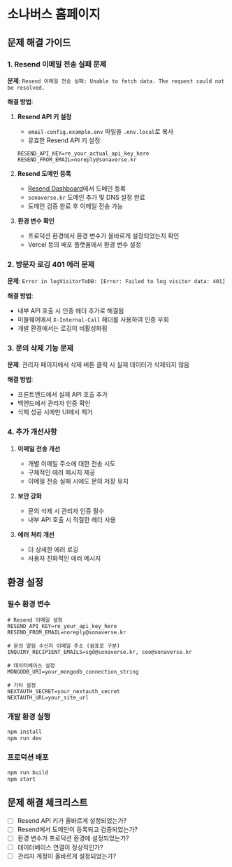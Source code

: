 # 소나버스 홈페이지

## 문제 해결 가이드

### 1. Resend 이메일 전송 실패 문제

**문제**: `Resend 이메일 전송 실패: Unable to fetch data. The request could not be resolved.`

**해결 방법**:

1. **Resend API 키 설정**
   - `email-config.example.env` 파일을 `.env.local`로 복사
   - 유효한 Resend API 키 설정:
   ```env
   RESEND_API_KEY=re_your_actual_api_key_here
   RESEND_FROM_EMAIL=noreply@sonaverse.kr
   ```

2. **Resend 도메인 등록**
   - [Resend Dashboard](https://resend.com/domains)에서 도메인 등록
   - `sonaverse.kr` 도메인 추가 및 DNS 설정 완료
   - 도메인 검증 완료 후 이메일 전송 가능

3. **환경 변수 확인**
   - 프로덕션 환경에서 환경 변수가 올바르게 설정되었는지 확인
   - Vercel 등의 배포 플랫폼에서 환경 변수 설정

### 2. 방문자 로깅 401 에러 문제

**문제**: `Error in logVisitorToDB: [Error: Failed to log visitor data: 401]`

**해결 방법**:
- 내부 API 호출 시 인증 헤더 추가로 해결됨
- 미들웨어에서 `X-Internal-Call` 헤더를 사용하여 인증 우회
- 개발 환경에서는 로깅이 비활성화됨

### 3. 문의 삭제 기능 문제

**문제**: 관리자 페이지에서 삭제 버튼 클릭 시 실제 데이터가 삭제되지 않음

**해결 방법**:
- 프론트엔드에서 실제 API 호출 추가
- 백엔드에서 관리자 인증 확인
- 삭제 성공 시에만 UI에서 제거

### 4. 추가 개선사항

1. **이메일 전송 개선**
   - 개별 이메일 주소에 대한 전송 시도
   - 구체적인 에러 메시지 제공
   - 이메일 전송 실패 시에도 문의 저장 유지

2. **보안 강화**
   - 문의 삭제 시 관리자 인증 필수
   - 내부 API 호출 시 적절한 헤더 사용

3. **에러 처리 개선**
   - 더 상세한 에러 로깅
   - 사용자 친화적인 에러 메시지

## 환경 설정

### 필수 환경 변수

```env
# Resend 이메일 설정
RESEND_API_KEY=re_your_api_key_here
RESEND_FROM_EMAIL=noreply@sonaverse.kr

# 문의 알림 수신자 이메일 주소 (쉼표로 구분)
INQUIRY_RECIPIENT_EMAILS=sgd@sonaverse.kr, ceo@sonaverse.kr

# 데이터베이스 설정
MONGODB_URI=your_mongodb_connection_string

# 기타 설정
NEXTAUTH_SECRET=your_nextauth_secret
NEXTAUTH_URL=your_site_url
```

### 개발 환경 실행

```bash
npm install
npm run dev
```

### 프로덕션 배포

```bash
npm run build
npm start
```

## 문제 해결 체크리스트

- [ ] Resend API 키가 올바르게 설정되었는가?
- [ ] Resend에서 도메인이 등록되고 검증되었는가?
- [ ] 환경 변수가 프로덕션 환경에 설정되었는가?
- [ ] 데이터베이스 연결이 정상적인가?
- [ ] 관리자 계정이 올바르게 설정되었는가?

